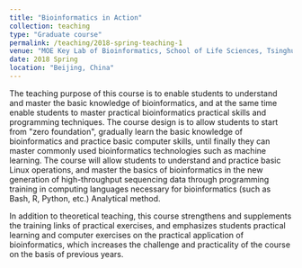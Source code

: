 ```yaml
---
title: "Bioinformatics in Action"
collection: teaching
type: "Graduate course"
permalink: /teaching/2018-spring-teaching-1
venue: "MOE Key Lab of Bioinformatics, School of Life Sciences, Tsinghua University"
date: 2018 Spring
location: "Beijing, China"
---
```



The teaching purpose of this course is to enable students to understand and master the basic knowledge of bioinformatics, and at the same time enable students to master practical bioinformatics practical skills and programming techniques. The course design is to allow students to start from "zero foundation", gradually learn the basic knowledge of bioinformatics and practice basic computer skills, until finally they can master commonly used bioinformatics technologies such as machine learning. The course will allow students to understand and practice basic Linux operations, and master the basics of bioinformatics in the new generation of high-throughput sequencing data through programming training in computing languages necessary for bioinformatics (such as Bash, R, Python, etc.) Analytical method.

In addition to theoretical teaching, this course strengthens and supplements the training links of practical exercises, and emphasizes students practical learning and computer exercises on the practical application of bioinformatics, which increases the challenge and practicality of the course on the basis of previous years.
